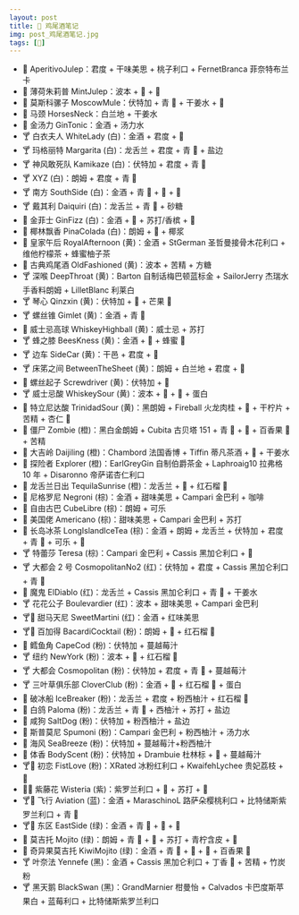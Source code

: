 ```yaml
---
layout: post
title: 🥃 鸡尾酒笔记
img: post_鸡尾酒笔记.jpg
tags: [🥃]
---
```


- 🍺 AperitivoJulep：君度 + 干味美思 + 桃子利口 + FernetBranca 菲奈特布兰卡
- 🍺 薄荷朱莉普 MintJulep：波本 + 🌿 + 🍯
- 🍺 莫斯科骡子 MoscowMule：伏特加 + 青 🍋 + 干姜水 + 🍯
- 🥃 马颈 HorsesNeck：白兰地 + 干姜水
- 🥃 金汤力 GinTonic：金酒 + 汤力水
- 🍸 白衣夫人 WhiteLady (白)：金酒 + 君度 + 🍋
- 🍸 玛格丽特 Margarita (白)：龙舌兰 + 君度 + 青 🍋 + 盐边
- 🍸 神风敢死队 Kamikaze (白)：伏特加 + 君度 + 青 🍋
- 🍸 XYZ (白)：朗姆 + 君度 + 青 🍋
- 🍸 南方 SouthSide (白)：金酒 + 青 🍋 + 🌿 + 🍯
- 🍸 戴其利 Daiquiri (白)：龙舌兰 + 青 🍋 + 砂糖
- 🥃 金菲士 GinFizz (白)：金酒 + 🍋 + 苏打/香槟 + 🍯
- 🥃 椰林飘香 PinaColada (白)：朗姆 + 🍍 + 椰浆
- 🍵 皇家午后 RoyalAfternoon (黄)：金酒 + StGerman 圣哲曼接骨木花利口 + 维他柠檬茶 + 蜂蜜柚子茶
- 🥃 古典鸡尾酒 OldFashioned (黄)：波本 + 苦精 + 方糖
- 🍸 深喉 DeepThroat (黄)：Barton 自制话梅巴顿蓝标金 + SailorJerry 杰瑞水手香料朗姆 + LilletBlanc 利莱白
- 🍸 琴心 Qinzxin (黄)：伏特加 + 🍊 + 芒果 🍯
- 🍸 螺丝锥 Gimlet (黄)：金酒 + 青 🍋
- 🥃 威士忌高球 WhiskeyHighball (黄)：威士忌 + 苏打
- 🍸 蜂之膝 BeesKness (黄)：金酒 + 🍋 + 蜂蜜 🍯
- 🍸 边车 SideCar (黄)：干邑 + 君度 + 🍋
- 🍸 床笫之间 BetweenTheSheet (黄)：朗姆 + 白兰地 + 君度 + 🍋
- 🥃 螺丝起子 Screwdriver (黄)：伏特加 + 🍊
- 🍸 威士忌酸 WhiskeySour (黄)：波本 + 🍋 + 🍯 + 蛋白
- 🥃 特立尼达酸 TrinidadSour (黄)：黑朗姆 + Fireball 火龙肉桂 + 🍋 + 干柠片 + 苦精 + 杏仁 🍯
- 🥃 僵尸 Zombie (橙)：黑白金朗姆 + Cubita 古贝塔 151 + 青 🍋 + 🍍 + 百香果 🍯 + 苦精
- 🥃 大吉岭 Daijiling (橙)：Chambord 法国香博 + Tiffin 蒂凡茶酒 + 🍋 + 干姜水
- 🥃 探险者 Explorer (橙)：EarlGreyGin 自制伯爵茶金 + Laphroaig10 拉弗格 10 年 + Disaronno 帝萨诺杏仁利口
- 🥃 龙舌兰日出 TequilaSunrise (橙)：龙舌兰 + 🍊 + 红石榴 🍯
- 🥃 尼格罗尼 Negroni (棕)：金酒 + 甜味美思 + Campari 金巴利 + 咖啡
- 🥃 自由古巴 CubeLibre (棕)：朗姆 + 可乐
- 🥃 美国佬 Americano (棕)：甜味美思 + Campari 金巴利 + 苏打
- 🥃 长岛冰茶 LongIslandIceTea (棕)：金酒 + 朗姆 + 龙舌兰 + 伏特加 + 君度 + 青 🍋 + 可乐 + 🍯
- 🍸 特蕾莎 Teresa (棕)：Campari 金巴利 + Cassis 黑加仑利口 + 🍋
- 🍸 大都会 2 号 CosmopolitanNo2 (红)：伏特加 + 君度 + Cassis 黑加仑利口 + 青 🍋
- 🥃 魔鬼 ElDiablo (红)：龙舌兰 + Cassis 黑加仑利口 + 青 🍋 + 干姜水
- 🍸 花花公子 Boulevardier (红)：波本 + 甜味美思 + Campari 金巴利
- 🍸🍒 甜马天尼 SweetMartini (红)：金酒 + 红味美思
- 🍸🍒 百加得 BacardiCocktail (粉)：朗姆 + 🍋 + 红石榴 🍯
- 🥃 鳕鱼角 CapeCod (粉)：伏特加 + 蔓越莓汁
- 🍸 纽约 NewYork (粉)：波本 + 🍋 + 红石榴 🍯
- 🍸 大都会 Cosmopolitan (粉)：伏特加 + 君度 + 青 🍋 + 蔓越莓汁
- 🍸 三叶草俱乐部 CloverClub (粉)：金酒 + 🍋 + 红石榴 🍯 + 蛋白
- 🥃 破冰船 IceBreaker (粉)：龙舌兰 + 君度 + 粉西柚汁 + 红石榴 🍯
- 🥃 白鸽 Paloma (粉)：龙舌兰 + 青 🍋 + 西柚汁 + 苏打 + 盐边
- 🥃 咸狗 SaltDog (粉)：伏特加 + 粉西柚汁 + 盐边
- 🥃 斯普莫尼 Spumoni (粉)：Campari 金巴利 + 粉西柚汁 + 汤力水
- 🥃 海风 SeaBreeze (粉)：伏特加 + 蔓越莓汁+粉西柚汁
- 🥃 体香 BodyScent (粉)：伏特加 + Drambuie 杜林标 + 🍋 + 蔓越莓汁
- 🍸🌹 初恋 FistLove (粉)：XRated 冰粉红利口 + KwaifehLychee 贵妃荔枝 + 🍋
- 🥃🍒 紫藤花 Wisteria (紫)：紫罗兰利口 + 🍋 + 苏打 + 🍯
- 🍸🍒 飞行 Aviation (蓝)：金酒 + MaraschinoL 路萨朵樱桃利口 + 比特储斯紫罗兰利口 + 青 🍋
- 🍸🥒 东区 EastSide (绿)：金酒 + 青 🍋 + 🌿 + 🍯
- 🥃 莫吉托 Mojito (绿)：朗姆 + 青 🍋 + 🌿 + 苏打 + 青柠含皮 + 🍯
- 🥃 奇异果莫吉托 KiwiMojito (绿)：金酒 + 青 🍋 + 🥝 + 🌿 + 百香果 🍯
- 🍸 叶奈法 Yennefe (黑)：金酒 + Cassis 黑加仑利口 + 丁香 🍯 + 苦精 + 竹炭粉
- 🍸 黑天鹅 BlackSwan (黑)：GrandMarnier 柑曼怡 + Calvados 卡巴度斯苹果白 + 蓝莓利口 + 比特储斯紫罗兰利口
